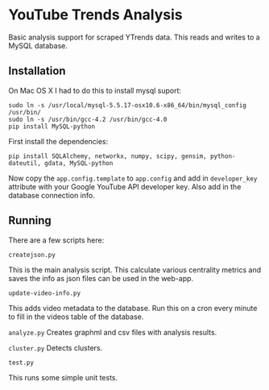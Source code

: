 YouTube Trends Analysis
=======================

Basic analysis support for scraped YTrends data. This reads and writes to a MySQL database.

Installation
------------

On Mac OS X I had to do this to install mysql suport:
```
sudo ln -s /usr/local/mysql-5.5.17-osx10.6-x86_64/bin/mysql_config /usr/bin/
sudo ln -s /usr/bin/gcc-4.2 /usr/bin/gcc-4.0
pip install MySQL-python
```

First install the dependencies:
```
pip install SQLAlchemy, networkx, numpy, scipy, gensim, python-dateutil, gdata, MySQL-python
```

Now copy the `app.config.template` to `app.config` and add in `developer_key`
attribute with your Google YouTube API developer key.  Also add in the database 
connection info.

Running
-------

There are a few scripts here:

`createjson.py`

This is the main analysis script.  This calculate various centrality metrics and 
saves the info as json files can be used in the web-app.

`update-video-info.py`

This adds video metadata to the database.  Run this on a cron every minute to fill 
in the videos table of the database.

`analyze.py`
Creates graphml and csv files with analysis results.

`cluster.py`
Detects clusters.

`test.py`

This runs some simple unit tests.

